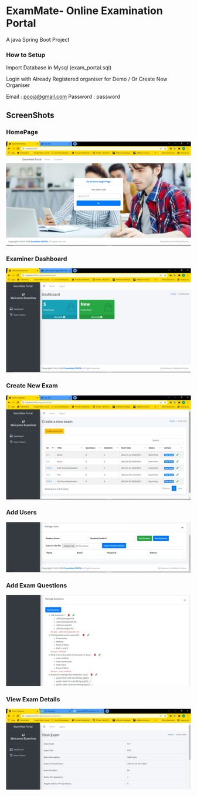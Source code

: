 # ExamMate- Online Examination Portal

A java Spring Boot Project 

### How to Setup
Import Database in Mysql  (exam_portal.sql)

Login with Already Registered organiser for Demo / Or Create New Organiser  

Email : pooja@gmail.com
Password : password


## ScreenShots

### HomePage

![Screenshot from 2021-01-22 23-49-43](https://raw.githubusercontent.com/abd8126/images/main/Home%20Page.jpeg)

### Examiner Dashboard

![Screenshot from 2021-01-22 23-49-48](https://raw.githubusercontent.com/abd8126/images/main/Examiner%20DashBoard.jpeg)

### Create New Exam

![Screenshot from 2021-01-22 23-49-50](https://raw.githubusercontent.com/abd8126/images/main/Create%20New%20Exam.jpeg)

### Add Users

![Screenshot from 2021-01-22 23-48-31](https://raw.githubusercontent.com/abd8126/images/main/Add%20Users.jpeg)

### Add Exam Questions

![Screenshot from 2021-01-22 23-48-34](https://raw.githubusercontent.com/abd8126/images/main/Add%20Exam%20Question.jpeg)

### View Exam Details
![Screenshot_2021-01-22 Exam Organiser](https://raw.githubusercontent.com/abd8126/images/main/View%20Exam%20Details.jpeg)

